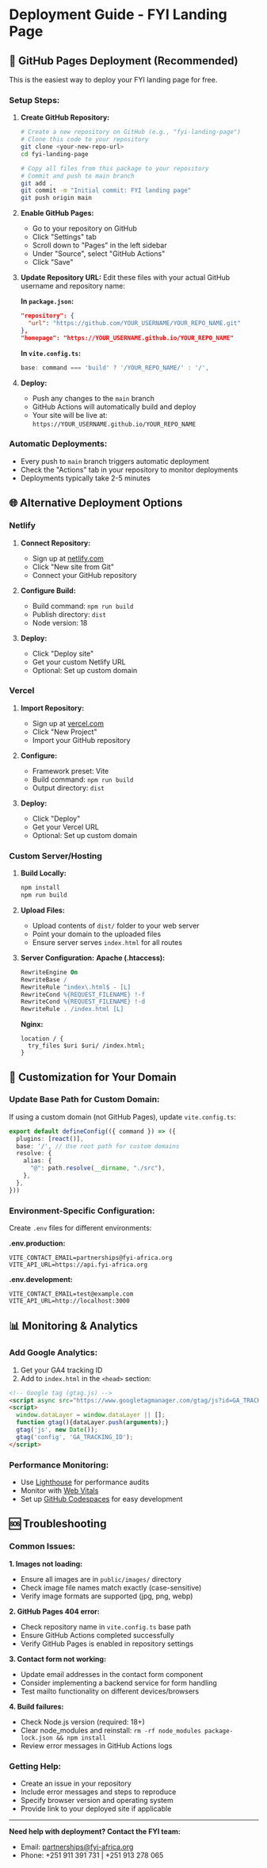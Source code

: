 # Deployment Guide - FYI Landing Page

## 🚀 GitHub Pages Deployment (Recommended)

This is the easiest way to deploy your FYI landing page for free.

### Setup Steps:

1. **Create GitHub Repository:**
   ```bash
   # Create a new repository on GitHub (e.g., "fyi-landing-page")
   # Clone this code to your repository
   git clone <your-new-repo-url>
   cd fyi-landing-page
   
   # Copy all files from this package to your repository
   # Commit and push to main branch
   git add .
   git commit -m "Initial commit: FYI landing page"
   git push origin main
   ```

2. **Enable GitHub Pages:**
   - Go to your repository on GitHub
   - Click "Settings" tab
   - Scroll down to "Pages" in the left sidebar
   - Under "Source", select "GitHub Actions"
   - Click "Save"

3. **Update Repository URL:**
   Edit these files with your actual GitHub username and repository name:
   
   **In `package.json`:**
   ```json
   "repository": {
     "url": "https://github.com/YOUR_USERNAME/YOUR_REPO_NAME.git"
   },
   "homepage": "https://YOUR_USERNAME.github.io/YOUR_REPO_NAME"
   ```
   
   **In `vite.config.ts`:**
   ```typescript
   base: command === 'build' ? '/YOUR_REPO_NAME/' : '/',
   ```

4. **Deploy:**
   - Push any changes to the `main` branch
   - GitHub Actions will automatically build and deploy
   - Your site will be live at: `https://YOUR_USERNAME.github.io/YOUR_REPO_NAME`

### Automatic Deployments:
- Every push to `main` branch triggers automatic deployment
- Check the "Actions" tab in your repository to monitor deployments
- Deployments typically take 2-5 minutes

## 🌐 Alternative Deployment Options

### Netlify
1. **Connect Repository:**
   - Sign up at [netlify.com](https://netlify.com)
   - Click "New site from Git"
   - Connect your GitHub repository

2. **Configure Build:**
   - Build command: `npm run build`
   - Publish directory: `dist`
   - Node version: 18

3. **Deploy:**
   - Click "Deploy site"
   - Get your custom Netlify URL
   - Optional: Set up custom domain

### Vercel
1. **Import Repository:**
   - Sign up at [vercel.com](https://vercel.com)
   - Click "New Project"
   - Import your GitHub repository

2. **Configure:**
   - Framework preset: Vite
   - Build command: `npm run build`
   - Output directory: `dist`

3. **Deploy:**
   - Click "Deploy"
   - Get your Vercel URL
   - Optional: Set up custom domain

### Custom Server/Hosting
1. **Build Locally:**
   ```bash
   npm install
   npm run build
   ```

2. **Upload Files:**
   - Upload contents of `dist/` folder to your web server
   - Point your domain to the uploaded files
   - Ensure server serves `index.html` for all routes

3. **Server Configuration:**
   **Apache (.htaccess):**
   ```apache
   RewriteEngine On
   RewriteBase /
   RewriteRule ^index\.html$ - [L]
   RewriteCond %{REQUEST_FILENAME} !-f
   RewriteCond %{REQUEST_FILENAME} !-d
   RewriteRule . /index.html [L]
   ```
   
   **Nginx:**
   ```nginx
   location / {
     try_files $uri $uri/ /index.html;
   }
   ```

## 🔧 Customization for Your Domain

### Update Base Path for Custom Domain:
If using a custom domain (not GitHub Pages), update `vite.config.ts`:

```typescript
export default defineConfig(({ command }) => ({
  plugins: [react()],
  base: '/', // Use root path for custom domains
  resolve: {
    alias: {
      "@": path.resolve(__dirname, "./src"),
    },
  },
}))
```

### Environment-Specific Configuration:
Create `.env` files for different environments:

**.env.production:**
```
VITE_CONTACT_EMAIL=partnerships@fyi-africa.org
VITE_API_URL=https://api.fyi-africa.org
```

**.env.development:**
```
VITE_CONTACT_EMAIL=test@example.com
VITE_API_URL=http://localhost:3000
```

## 📊 Monitoring & Analytics

### Add Google Analytics:
1. Get your GA4 tracking ID
2. Add to `index.html` in the `<head>` section:
```html
<!-- Google tag (gtag.js) -->
<script async src="https://www.googletagmanager.com/gtag/js?id=GA_TRACKING_ID"></script>
<script>
  window.dataLayer = window.dataLayer || [];
  function gtag(){dataLayer.push(arguments);}
  gtag('js', new Date());
  gtag('config', 'GA_TRACKING_ID');
</script>
```

### Performance Monitoring:
- Use [Lighthouse](https://developers.google.com/web/tools/lighthouse) for performance audits
- Monitor with [Web Vitals](https://web.dev/vitals/)
- Set up [GitHub Codespaces](https://github.com/features/codespaces) for easy development

## 🆘 Troubleshooting

### Common Issues:

**1. Images not loading:**
- Ensure all images are in `public/images/` directory
- Check image file names match exactly (case-sensitive)
- Verify image formats are supported (jpg, png, webp)

**2. GitHub Pages 404 error:**
- Check repository name in `vite.config.ts` base path
- Ensure GitHub Actions completed successfully
- Verify GitHub Pages is enabled in repository settings

**3. Contact form not working:**
- Update email addresses in the contact form component
- Consider implementing a backend service for form handling
- Test mailto functionality on different devices/browsers

**4. Build failures:**
- Check Node.js version (required: 18+)
- Clear node_modules and reinstall: `rm -rf node_modules package-lock.json && npm install`
- Review error messages in GitHub Actions logs

### Getting Help:
- Create an issue in your repository
- Include error messages and steps to reproduce
- Specify browser version and operating system
- Provide link to your deployed site if applicable

---

**Need help with deployment? Contact the FYI team:**
- Email: partnerships@fyi-africa.org
- Phone: +251 911 391 731 | +251 913 278 065
